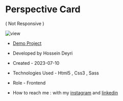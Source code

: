 # Perspective Card
( Not Responsive )

![view](https://github.com/hossein-deyri/PerspectiveCard-Trick/assets/136192436/a2ab454e-66a1-4108-82fb-433e9f8f00ce)

- [Demo Project]( https://hossein-deyri.github.io/PerspectiveCard-Trick/)

- Developed by Hossein Deyri

- Created - 2023-07-10

- Technologies Used - Html5 , Css3 , Sass 

- Role - Frontend

- How to reach me : with my [instagram](https://www.instagram.com/hossein.deyri_web) and [linkedin](https://www.linkedin.com/in/hossein-deyri)
